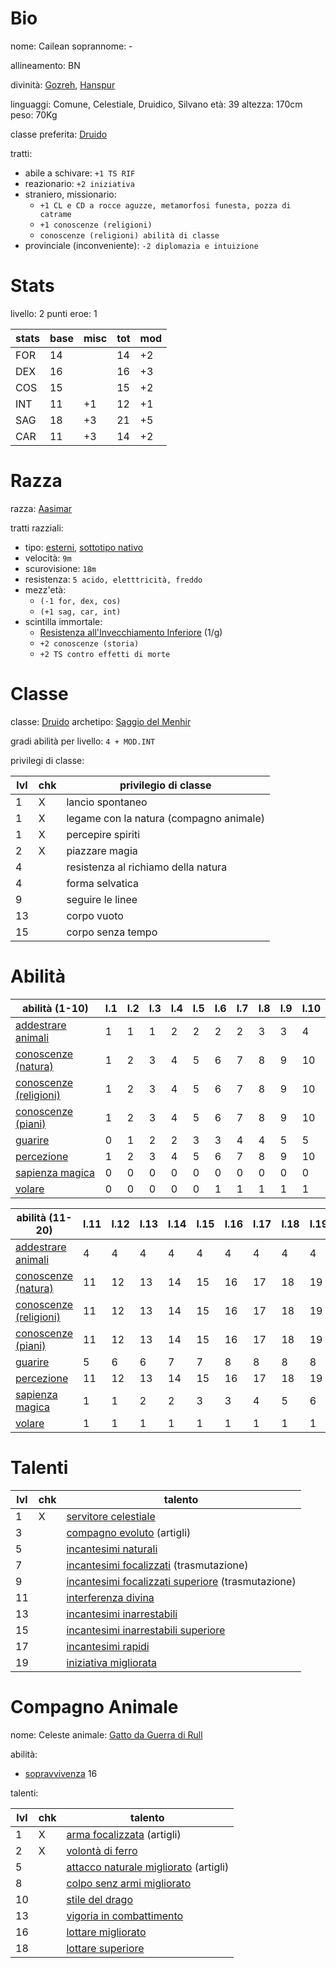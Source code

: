 # Bio

nome: Cailean
soprannome: -

allineamento: BN

divinità: [Gozreh](https://golarion.altervista.org/wiki/Gozreh), [Hanspur](https://golarion.altervista.org/wiki/Hanspur)

linguaggi: Comune, Celestiale, Druidico, Silvano
età: 39
altezza: 170cm
peso: 70Kg

classe preferita: [Druido](https://golarion.altervista.org/wiki/Druido)

tratti:
 - abile a schivare: `+1 TS RIF`
 - reazionario: `+2 iniziativa`
 - straniero, missionario: 
	 - `+1 CL e CD a rocce aguzze, metamorfosi funesta, pozza di catrame`
	 - `+1 conoscenze (religioni)`
	 - `conoscenze (religioni) abilità di classe`
 - provinciale (inconveniente): `-2 diplomazia e intuizione`

# Stats

livello: 2
punti eroe: 1

| stats | base | misc | tot | mod |
| ----- | ---- | ---- | --- | --- |
| FOR   | 14   |      | 14  | +2  |
| DEX   | 16   |      | 16  | +3  |
| COS   | 15   |      | 15  | +2  |
| INT   | 11   | +1   | 12  | +1  |
| SAG   | 18   | +3   | 21  | +5  |
| CAR   | 11   | +3   | 14  | +2  |

# Razza

razza: [Aasimar](https://golarion.altervista.org/wiki/Razze/Aasimar)

tratti razziali:
 - tipo: [esterni](https://golarion.altervista.org/wiki/Tipo_Esterno), [sottotipo nativo](https://golarion.altervista.org/wiki/Sottotipo_Nativo)
 - velocità: `9m`
 - scurovisione: `18m`
 - resistenza: `5 acido, eletttricità, freddo`
 - mezz'età:
	 - `(-1 for, dex, cos)`
	 - `(+1 sag, car, int)`
 - scintilla immortale: 
	 - [Resistenza all'Invecchiamento Inferiore](https://golarion.altervista.org/wiki/Incantesimi/Resistenza_all%27Invecchiamento_Inferiore) (1/g)
	 - `+2 conoscenze (storia)`
	 - `+2 TS contro effetti di morte`

# Classe

classe: [Druido](https://golarion.altervista.org/wiki/Druido)
archetipo: [Saggio del Menhir](https://golarion.altervista.org/wiki/Druido/Archetipi#Saggio_del_Menhir)

gradi abilità per livello: `4 + MOD.INT`

privilegi di classe:

| lvl | chk | privilegio di classe                    |
| --- | --- | --------------------------------------- |
| 1   | X   | lancio spontaneo                        |
| 1   | X   | legame con la natura (compagno animale) |
| 1   | X   | percepire spiriti                       |
| 2   | X   | piazzare magia                          |
| 4   |     | resistenza al richiamo della natura     |
| 4   |     | forma selvatica                         |
| 9   |     | seguire le linee                        |
| 13  |     | corpo vuoto                             |
| 15  |     | corpo senza tempo                       |

# Abilità

| abilità (1-10)                                                                | l.1 | l.2 | l.3 | l.4 | l.5 | l.6 | l.7 | l.8 | l.9 | l.10 |
| ----------------------------------------------------------------------------- | --- | --- | --- | --- | --- | --- | --- | --- | --- | ---- |
| [addestrare animali](https://golarion.altervista.org/wiki/Addestrare_Animali) | 1   | 1   | 1   | 2   | 2   | 2   | 2   | 3   | 3   | 4    |
| [conoscenze (natura)](https://golarion.altervista.org/wiki/Conoscenze)        | 1   | 2   | 3   | 4   | 5   | 6   | 7   | 8   | 9   | 10   |
| [conoscenze (religioni)](https://golarion.altervista.org/wiki/Conoscenze)     | 1   | 2   | 3   | 4   | 5   | 6   | 7   | 8   | 9   | 10   |
| [conoscenze (piani)](https://golarion.altervista.org/wiki/Conoscenze)         | 1   | 2   | 3   | 4   | 5   | 6   | 7   | 8   | 9   | 10   |
| [guarire](https://golarion.altervista.org/wiki/Guarire)                       | 0   | 1   | 2   | 2   | 3   | 3   | 4   | 4   | 5   | 5    |
| [percezione](https://golarion.altervista.org/wiki/Percezione)                 | 1   | 2   | 3   | 4   | 5   | 6   | 7   | 8   | 9   | 10   |
| [sapienza magica](https://golarion.altervista.org/wiki/Sapienza_Magica)       | 0   | 0   | 0   | 0   | 0   | 0   | 0   | 0   | 0   | 0    |
| [volare](https://golarion.altervista.org/wiki/Volare)                         | 0   | 0   | 0   | 0   | 0   | 1   | 1   | 1   | 1   | 1    |

| abilità (11-20)                                                               | l.11 | l.12 | l.13 | l.14 | l.15 | l.16 | l.17 | l.18 | l.19 | l.20 |
| ----------------------------------------------------------------------------- | ---- | ---- | ---- | ---- | ---- | ---- | ---- | ---- | ---- | ---- |
| [addestrare animali](https://golarion.altervista.org/wiki/Addestrare_Animali) | 4    | 4    | 4    | 4    | 4    | 4    | 4    | 4    | 4    | 4    |
| [conoscenze (natura)](https://golarion.altervista.org/wiki/Conoscenze)        | 11   | 12   | 13   | 14   | 15   | 16   | 17   | 18   | 19   | 20   |
| [conoscenze (religioni)](https://golarion.altervista.org/wiki/Conoscenze)     | 11   | 12   | 13   | 14   | 15   | 16   | 17   | 18   | 19   | 20   |
| [conoscenze (piani)](https://golarion.altervista.org/wiki/Conoscenze)         | 11   | 12   | 13   | 14   | 15   | 16   | 17   | 18   | 19   | 20   |
| [guarire](https://golarion.altervista.org/wiki/Guarire)                       | 5    | 6    | 6    | 7    | 7    | 8    | 8    | 8    | 8    | 8    |
| [percezione](https://golarion.altervista.org/wiki/Percezione)                 | 11   | 12   | 13   | 14   | 15   | 16   | 17   | 18   | 19   | 20   |
| [sapienza magica](https://golarion.altervista.org/wiki/Sapienza_Magica)       | 1    | 1    | 2    | 2    | 3    | 3    | 4    | 5    | 6    | 7    |
| [volare](https://golarion.altervista.org/wiki/Volare)                         | 1    | 1    | 1    | 1    | 1    | 1    | 1    | 1    | 1    | 1    |

# Talenti

| lvl | chk | talento                                                                                                                     |
| --- | --- | --------------------------------------------------------------------------------------------------------------------------- |
| 1   | X   | [servitore celestiale](https://golarion.altervista.org/wiki/Servitore_Celestiale)                                           |
| 3   |     | [compagno evoluto](https://golarion.altervista.org/wiki/Compagno_Evoluto) (artigli)                                         |
| 5   |     | [incantesimi naturali](https://golarion.altervista.org/wiki/Incantesimi_Naturali)                                           |
| 7   |     | [incantesimi focalizzati](https://golarion.altervista.org/wiki/Incantesimi_Focalizzati) (trasmutazione)                     |
| 9   |     | [incantesimi focalizzati superiore](https://golarion.altervista.org/wiki/Incantesimi_Focalizzati_Superiore) (trasmutazione) |
| 11  |     | [interferenza divina](https://golarion.altervista.org/wiki/Interferenza_Divina)                                             |
| 13  |     | [incantesimi inarrestabili](https://golarion.altervista.org/wiki/Incantesimi_Inarrestabili)                                 |
| 15  |     | [incantesimi inarrestabili superiore](https://golarion.altervista.org/wiki/Incantesimi_Inarrestabili_Superiore)             |
| 17  |     | [incantesimi rapidi](https://golarion.altervista.org/wiki/Incantesimi_Rapidi)                                               |
| 19  |     | [iniziativa migliorata](https://golarion.altervista.org/wiki/Iniziativa_Migliorata)                                         |


# Compagno Animale

nome: Celeste
animale: [Gatto da Guerra di Rull](https://golarion.altervista.org/wiki/Druido/Compagni_Animali#Gatto_da_Guerra_di_Rull)

abilità:
 - [sopravvivenza](https://golarion.altervista.org/wiki/Sopravvivenza) 16

talenti:

| lvl | chk | talento                                                                                                   |
| --- | --- | --------------------------------------------------------------------------------------------------------- |
| 1   | X   | [arma focalizzata](https://golarion.altervista.org/wiki/Arma_Focalizzata) (artigli)                       |
| 2   | X   | [volontà di ferro](https://golarion.altervista.org/wiki/Volont%C3%A0_di_Ferro)                            |
| 5   |     | [attacco naturale migliorato](https://golarion.altervista.org/wiki/Attacco_Naturale_Migliorato) (artigli) |
| 8   |     | [colpo senz armi migliorato](https://golarion.altervista.org/wiki/Colpo_Senz%27Armi_Migliorato)           |
| 10  |     | [stile del drago](https://golarion.altervista.org/wiki/Stile_del_Drago)                                   |
| 13  |     | [vigoria in combattimento](https://golarion.altervista.org/wiki/Vigoria_in_Combattimento)                 |
| 16  |     | [lottare migliorato](https://golarion.altervista.org/wiki/Lottare_Migliorato)                             |
| 18  |     | [lottare superiore](https://golarion.altervista.org/wiki/Lottare_Superiore)                               |

